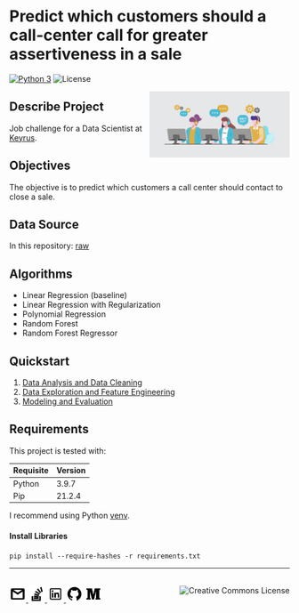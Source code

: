 # Predict which customers should a call-center call for greater assertiveness in a sale
[![Python 3](https://img.shields.io/badge/Python-3-gray.svg)](https://www.python.org/downloads/release/python-381/)
![License](https://img.shields.io/badge/Code%20License-MIT-gray.svg)

<img src="references/call_center.png" align="right" height=auto width=50%/>


## Describe Project
Job challenge for a Data Scientist at [Keyrus](https://keyrus.com/worldwide/home).

## Objectives
The objective is to predict which customers a call center should contact to close a sale.

## Data Source
In this repository: [raw](https://github.com/brunocampos01/challenge-keyrus/tree/master/data)

## Algorithms
- Linear Regression (baseline)
- Linear Regression with Regularization
- Polynomial Regression
- Random Forest
- Random Forest Regressor

## Quickstart
1. [Data Analysis and Data Cleaning](https://github.com/brunocampos01/predict-which-customers-a-call-center-should-contact/blob/master/notebooks/1-data_exploration-data_cleasing.ipynb)
2. [Data Exploration and Feature Engineering](https://github.com/brunocampos01/predict-which-customers-a-call-center-should-contact/blob/master/notebooks/2-data_exploration-stats_feature-eng.ipynb)
3. [Modeling and Evaluation](https://github.com/brunocampos01/predict-which-customers-a-call-center-should-contact/blob/master/notebooks/3-modeling_evaluation.ipynb)

## Requirements
This project is tested with:

| Requisite      | Version  |
|----------------|----------|
| Python         | 3.9.7    |
| Pip            | 21.2.4   |

I recommend using Python [venv](https://github.com/brunocampos01/becoming-a-expert-python#virtual-environment).

#### Install Libraries
```
pip install --require-hashes -r requirements.txt
```


---

<p  align="left">
	<br/>
	<a href="mailto:brunocampos01@gmail.com" target="_blank"><img src="https://github.com/brunocampos01/brunocampos01/blob/main/images/email.png" width="30">
	</a>
	<a href="https://stackoverflow.com/users/8329698/bruno-campos" target="_blank"><img src="https://github.com/brunocampos01/brunocampos01/blob/main/images/stackoverflow.png" width="30">
	</a>
	<a href="https://www.linkedin.com/in/brunocampos01" target="_blank"><img src="https://github.com/brunocampos01/brunocampos01/blob/main/images/linkedin.png" width="30">
	</a>
	<a href="https://github.com/brunocampos01" target="_blank"><img src="https://github.com/brunocampos01/brunocampos01/blob/main/images/github.png" width="30"></a>
	<a href="https://medium.com/@brunocampos01" target="_blank"><img src="https://github.com/brunocampos01/brunocampos01/blob/main/images/medium.png" width="30">
	</a>
    <a rel="license" href="http://creativecommons.org/licenses/by-sa/4.0/"><img alt="Creative Commons License" style="border-width:0" src="https://i.creativecommons.org/l/by-sa/4.0/88x31.png",  align="right" />
    </a>
    <br/>
</p>
